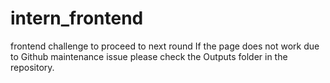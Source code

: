 # intern_frontend
frontend challenge to proceed to next round
If the page does not work due to Github maintenance issue please check the Outputs folder in the repository.
